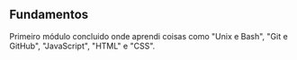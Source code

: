 ## Fundamentos

Primeiro módulo concluido onde aprendi coisas como "Unix e Bash", "Git e GitHub", "JavaScript", "HTML" e "CSS".
